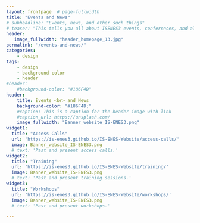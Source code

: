 ```yaml
---
layout: frontpage  # page-fullwidth
title: "Events and News"
# subheadline: "Events, news, and other such things"
# teaser: "This tells you all about ISENES3 events, conferences, and all the most up-to-date news."
header:
   image_fullwidth: "header_homepage_13.jpg"
permalink: "/events-and-news/"
categories:
    - design
tags:
    - design
    - background color
    - header
#header:
    #background-color: "#186F4D"
header:
    title: Events <br> and News
    background-color: "#186F4D;"
    #caption: This is a caption for the header image with link
    #caption_url: https://unsplash.com/
    image_fullwidth: "Banner_website_IS-ENES3.png"
widget1:
  title: "Access Calls"
  url: 'https://is-enes3.github.io/IS-ENES-Website/access-calls/'
  image: Banner_website_IS-ENES3.png
  # text: 'Past and present access calls.'
widget2:
  title: "Training"
  url: 'https://is-enes3.github.io/IS-ENES-Website/training/'
  image: Banner_website_IS-ENES3.png
  # text: 'Past and present training sessions.'
widget3:
  title: "Workshops"
  url: 'https://is-enes3.github.io/IS-ENES-Website/workshops/'
  image: Banner_website_IS-ENES3.png
  # text: 'Past and present workshops.'

---
```

